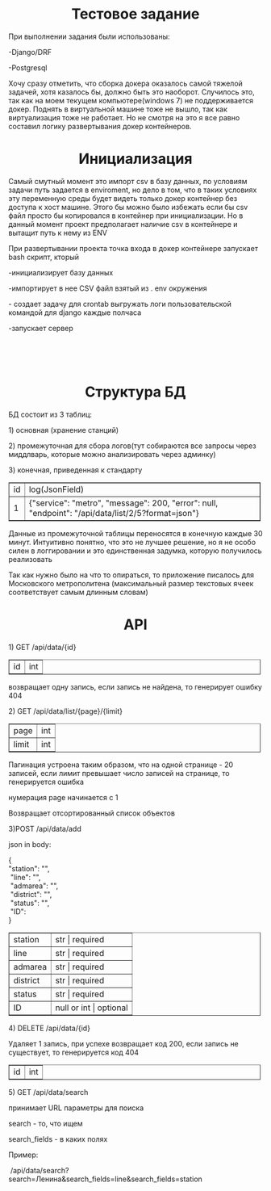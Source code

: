 <h1 style="text-align: center;">Тестовое задание</h1>
<p>При выполнении задания были использованы:</p>
<p>-Django/DRF</p>
<p>-Postgresql</p>
<p>Хочу сразу отметить, что сборка докера оказалось самой тяжелой задачей, хотя казалось бы, должно быть это наоборот. Случилось это, так как на моем текущем компьютере(windows 7) не поддерживается докер. Поднять в виртуальной машине тоже не вышло, так как виртуализация тоже не работает. Но не смотря на это я все равно составил логику развертывания докер контейнеров.</p>
<h1 style="text-align: center;">Инициализация</h1>
<p>Самый смутный момент это импорт csv в базу данных, по условиям задачи путь задается в enviroment, но дело в том, что в таких условиях эту переменную среды будет видеть только докер контейнер без доступа к хост машине. Этого бы можно было избежать если бы csv файл просто бы копировался в контейнер при инициализации. Но в данный момент проект предполагает наличие csv в контейнере и вытащит путь к нему из ENV</p>
<p>При развертывании проекта точка входа в докер контейнере запускает bash скрипт, кторый</p>
<p>-инициализирует базу данных</p>
<p>-импортирует в нее CSV файл взятый из . env окружения</p>
<p>- создает задачу для crontab выгружать логи пользовательской командой для django каждые полчаса</p>
<p>-запускает сервер</p>
<p>&nbsp;</p>
<p align="center">&nbsp;</p>
<h1 style="text-align: center;">Структура БД</h1>
<p>БД состоит из 3 таблиц:</p>
<p>1) основная (хранение станций)</p>
<p>2) промежуточная для сбора логов(тут собираются все запросы через миддлварь, которые можно анализировать через админку)</p>
<p>3) конечная, приведенная к стандарту&nbsp;</p>
<table border="1" cellpadding="1" cellspacing="1" style="width: 500px">
	<tbody>
		<tr>
			<td>id</td>
			<td>log(JsonField)</td>
		</tr>
		<tr>
			<td>1</td>
			<td>{&quot;service&quot;: &quot;metro&quot;, &quot;message&quot;: 200, &quot;error&quot;: null, &quot;endpoint&quot;: &quot;/api/data/list/2/5?format=json&quot;}</td>
		</tr>
	</tbody>
</table>
<p>Данные из промежуточной таблицы переносятся в конечную каждые 30 минут. Интуитивно понятно, что это не лучшее решение, но я не особо силен в логгировании и это единственная задумка, которую получилось реализовать</p>
<p>Так как нужно было на что то опираться, то приложение писалось для Московского метрополитена (максимальный размер текстовых ячеек соответствует самым длинным словам)</p>
<h1 style="text-align: center;">API</h1>
<p>1) GET /api/data/{id}&nbsp;</p>
<table border="1" cellpadding="1" cellspacing="1" style="width: 500px">
	<tbody>
		<tr>
			<td>id</td>
			<td>int</td>
		</tr>
	</tbody>
</table>
<p>возвращает одну запись, если запись не найдена, то генерирует ошибку 404</p>
<p>2)&nbsp;GET /api/data/list/{page}/{limit}</p>
<table border="1" cellpadding="1" cellspacing="1" style="width: 500px">
	<tbody>
		<tr>
			<td>page</td>
			<td>int</td>
		</tr>
		<tr>
			<td>limit</td>
			<td>int</td>
		</tr>
	</tbody>
</table>
<p>Пагинация устроена таким образом, что на одной странице - 20 записей, если лимит превышает число записей на странице, то генерируется ошибка</p>
<p>нумерация page начинается с 1</p>
<p>Возвращает отсортированный список объектов&nbsp;</p>
<p>3)POST /api/data/add</p>
<p>json in body:</p>
<div>{</div>
<div>&quot;station&quot;: &quot;&quot;,</div>
<div>&nbsp;&quot;line&quot;: &quot;&quot;,</div>
<div>&nbsp;&quot;admarea&quot;: &quot;&quot;,</div>
<div>&nbsp;&quot;district&quot;: &quot;&quot;,</div>
<div>&nbsp;&quot;status&quot;: &quot;&quot;,</div>
<div>&nbsp;&quot;ID&quot;:</div>
<div>}</div>
<table border="1" cellpadding="1" cellspacing="1" style="width: 500px">
	<tbody>
		<tr>
			<td>station</td>
			<td>str | required</td>
		</tr>
		<tr>
			<td>line</td>
			<td>str | required</td>
		</tr>
		<tr>
			<td>admarea</td>
			<td>str | required</td>
		</tr>
		<tr>
			<td>district</td>
			<td>str | required</td>
		</tr>
		<tr>
			<td>status</td>
			<td>str | required</td>
		</tr>
		<tr>
			<td>ID</td>
			<td>null or int | optional</td>
		</tr>
	</tbody>
</table>
<p>4)&nbsp;DELETE /api/data/{id}</p>
<p>Удаляет 1 запись, при успехе возвращает код 200, если запись не существует, то генерируется код 404</p>
<table border="1" cellpadding="1" cellspacing="1" style="width: 500px">
	<tbody>
		<tr>
			<td>id</td>
			<td>int</td>
		</tr>
	</tbody>
</table>
<p>5) GET /api/data/search</p>
<p>принимает URL параметры для поиска</p>
<p>search - то, что ищем&nbsp;</p>
<p>search_fields - в каких полях</p>
<p>Пример:</p>
<p>&nbsp;/api/data/search?search=Ленина&amp;search_fields=line&amp;search_fields=station</p>
<p>&nbsp;</p>
<p>&nbsp;</p>